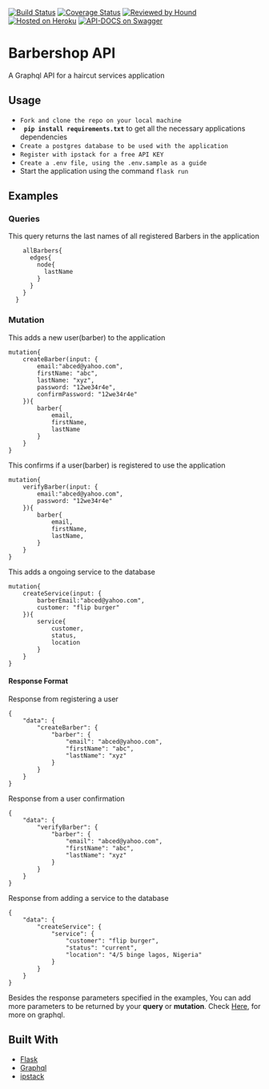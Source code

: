 [![Build Status](https://travis-ci.org/Kaytbode/barbershop_api.svg?branch=develop)](https://travis-ci.org/Kaytbode/barbershop_api)
[![Coverage Status](https://coveralls.io/repos/github/Kaytbode/barbershop_api/badge.svg?branch=develop)](https://coveralls.io/github/Kaytbode/barbershop_api)
[![Reviewed by Hound](https://img.shields.io/badge/Reviewed_by-Hound-8E64B0.svg)](https://houndci.com)
[![Hosted on Heroku](https://img.shields.io/badge/hosted%20on-Heroku-blue.svg)](https://barber-backend.herokuapp.com/)
[![API-DOCS on Swagger](https://img.shields.io/badge/API--DOCS%20on-Swagger-green.svg)](https://app.swaggerhub.com/apis-docs/Kaytbode/Barbershop/1.0.0)  
# Barbershop API
A Graphql API for a haircut services application

## Usage
+ ``` Fork and clone the repo on your local machine ```
+ **``` pip install requirements.txt```** to get all the necessary applications dependencies
+ ``` Create a postgres database to be used with the application ```
+ ``` Register with ipstack for a free API KEY ```
+ ``` Create a .env file, using the .env.sample as a guide ```
+ Start the application using the command ```flask run```

## Examples

### Queries
This query returns the last names of all registered Barbers in the application
```query{
    allBarbers{
      edges{
        node{
          lastName
        }
      }
    }
  }
```
### Mutation
This adds a new user(barber) to the application
```
mutation{
    createBarber(input: {
        email:"abced@yahoo.com",
        firstName: "abc",
        lastName: "xyz",
        password: "12we34r4e",
        confirmPassword: "12we34r4e"
    }){
        barber{
            email,
            firstName,
            lastName
        }
    }
}
```
This confirms if a user(barber) is registered to use the application
```
mutation{
    verifyBarber(input: {
        email:"abced@yahoo.com",
        password: "12we34r4e"
    }){
        barber{
            email,
            firstName,
            lastName,
        }
    }
}
```
This adds a ongoing service to the database
```
mutation{
    createService(input: {
        barberEmail:"abced@yahoo.com",
        customer: "flip burger"
    }){
        service{
            customer,
            status,
            location
        }
    }
}
```
#### Response Format
Response from registering a user
```
{
    "data": {
        "createBarber": {
            "barber": {
                "email": "abced@yahoo.com",
                "firstName": "abc",
                "lastName": "xyz"
            }
        }
    }
}
```
Response from a user confirmation
```
{
    "data": {
        "verifyBarber": {
            "barber": {
                "email": "abced@yahoo.com",
                "firstName": "abc",
                "lastName": "xyz"
            }
        }
    }
}
```
Response from adding a service to the database
```
{
    "data": {
        "createService": {
            "service": {
                "customer": "flip burger",
                "status": "current",
                "location": "4/5 binge lagos, Nigeria"
            }
        }
    }
}
```
Besides the response parameters specified in the examples, You can add more parameters to be returned by your **query** or **mutation**. Check [Here](https://graphql.org/), for more on graphql.

## Built With
+ [Flask](https://flask.palletsprojects.com/en/1.1.x/tutorial/factory/) 
+ [Graphql](https://graphql.org/)
+ [ipstack](https://ipstack.com/quickstart) 
